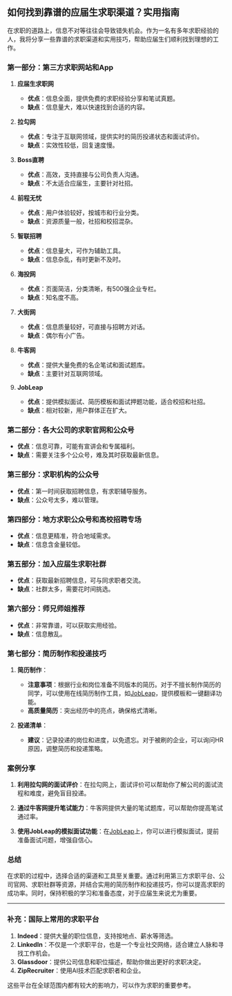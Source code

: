 ## 如何找到靠谱的应届生求职渠道？实用指南

在求职的道路上，信息不对等往往会导致错失机会。作为一名有多年求职经验的人，我将分享一些靠谱的求职渠道和实用技巧，帮助应届生们顺利找到理想的工作。

### 第一部分：第三方求职网站和App

1. **应届生求职网**
   - **优点**：信息全面，提供免费的求职经验分享和笔试真题。
   - **缺点**：信息量大，难以快速找到合适的内容。

2. **拉勾网**
   - **优点**：专注于互联网领域，提供实时的简历投递状态和面试评价。
   - **缺点**：实效性较低，回复速度慢。

3. **Boss直聘**
   - **优点**：高效，支持直接与公司负责人沟通。
   - **缺点**：不太适合应届生，主要针对社招。

4. **前程无忧**
   - **优点**：用户体验较好，按城市和行业分类。
   - **缺点**：资源质量一般，社招和校招混杂。

5. **智联招聘**
   - **优点**：信息量大，可作为辅助工具。
   - **缺点**：信息杂乱，有时更新不及时。

6. **海投网**
   - **优点**：页面简洁，分类清晰，有500强企业专栏。
   - **缺点**：知名度不高。

7. **大街网**
   - **优点**：信息质量较好，可直接与招聘方对话。
   - **缺点**：偶尔有小广告。

8. **牛客网**
   - **优点**：提供大量免费的名企笔试和面试题库。
   - **缺点**：主要针对互联网领域。

9. **JobLeap**
   - **优点**：提供模拟面试、简历模板和面试押题功能，适合校招和社招。
   - **缺点**：相对较新，用户群体正在扩大。

### 第二部分：各大公司的求职官网和公众号

- **优点**：信息可靠，可能有宣讲会和专属福利。
- **缺点**：需要关注多个公众号，难及其时获取最新信息。

### 第三部分：求职机构的公众号

- **优点**：第一时间获取招聘信息，有求职辅导服务。
- **缺点**：公众号太多，难以管理。

### 第四部分：地方求职公众号和高校招聘专场

- **优点**：信息更精准，符合地域需求。
- **缺点**：信息含金量较低。

### 第五部分：加入应届生求职社群

- **优点**：获取最新招聘信息，可与同求职者交流。
- **缺点**：社群太多，需要花时间挑选。

### 第六部分：师兄师姐推荐

- **优点**：非常靠谱，可以获取实用经验。
- **缺点**：信息散乱。

### 第七部分：简历制作和投递技巧

1. **简历制作**：
   - **注意事项**：根据行业和岗位准备不同版本的简历。对于不擅长制作简历的同学，可以使用在线简历制作工具，如[JobLeap](https://www.jobleap.cn)，提供模板和一键翻译功能。
   - **高质量简历**：突出经历中的亮点，确保格式清晰。

2. **投递清单**：
   - **建议**：记录投递的岗位和进度，以免遗忘。对于被刷的企业，可以询问HR原因，调整简历和投递策略。

### 案例分享

1. **利用拉勾网的面试评价**：在拉勾网上，面试评价可以帮助你了解公司的面试流程和难度，避免盲目投递。

2. **通过牛客网提升笔试能力**：牛客网提供大量的笔试题库，可以帮助你提高笔试通过率。

3. **使用JobLeap的模拟面试功能**：在[JobLeap](https://www.jobleap.cn)上，你可以进行模拟面试，提前准备面试问题，增强自信心。

### 总结

在求职的过程中，选择合适的渠道和工具至关重要。通过利用第三方求职平台、公司官网、求职社群等资源，并结合实用的简历制作和投递技巧，你可以提高求职的成功率。同时，保持积极的学习和准备态度，对于应届生来说尤为重要。

---

### 补充：国际上常用的求职平台

1. **Indeed**：提供大量的职位信息，支持按地点、薪水等筛选。
2. **LinkedIn**：不仅是一个求职平台，也是一个专业社交网络，适合建立人脉和寻找工作机会。
3. **Glassdoor**：提供公司信息和职位描述，帮助你做出更好的求职决定。
4. **ZipRecruiter**：使用AI技术匹配求职者和企业。

这些平台在全球范围内都有较大的影响力，可以作为求职的重要参考。
